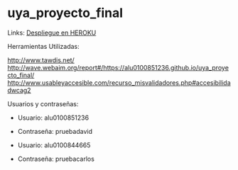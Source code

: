 # uya_proyecto_final

Links:
[Despliegue en HEROKU](https://collaborateclassroom.herokuapp.com/)

Herramientas Utilizadas:

http://www.tawdis.net/
http://wave.webaim.org/report#/https://alu0100851236.github.io/uya_proyecto_final/
http://www.usableyaccesible.com/recurso_misvalidadores.php#accesibilidadwcag2

Usuarios y contraseñas:

 - Usuario: alu0100851236
 - Contraseña: pruebadavid

 - Usuario: alu0100844665
 - Contraseña: pruebacarlos
